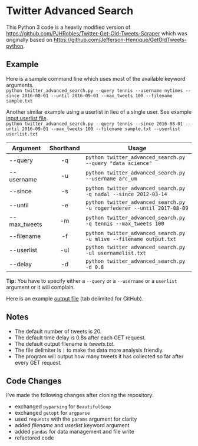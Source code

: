 # Twitter Advanced Search

This Python 3 code is a heavily modified version of https://github.com/PJHRobles/Twitter-Get-Old-Tweets-Scraper which was originally based on https://github.com/Jefferson-Henrique/GetOldTweets-python.

## Example
Here is a sample command line which uses most of the available keyword arguments.  
`python twitter_advanced_search.py --query tennis --username nytimes --since 2016-08-01 --until 2016-09-01 --max_tweets 100 --filename sample.txt`

Another similar example using a userlist in lieu of a single user. See example [input userlist file](userlist.txt).  
`python twitter_advanced_search.py --query tennis --since 2016-08-01 --until 2016-09-01 --max_tweets 100 --filename sample.txt --userlist userlist.txt`

Argument|Shorthand|Usage
---|:---:|---
--query|-q|`python twitter_advanced_search.py --query "data science"`
--username|-u|`python twitter_advanced_search.py --username arc_um`
--since|-s|`python twitter_advanced_search.py -q nadal --since 2012-03-14`
--until|-e|`python twitter_advanced_search.py -u rogerfederer --until 2017-08-09`
--max_tweets|-m|`python twitter_advanced_search.py -q tennis --max_tweets 100`
--filename|-f|`python twitter_advanced_search.py -u mlive --filename output.txt`
--userlist|-ul|`python twitter_advanced_search.py -ul usernamelist.txt`
--delay|-d|`python twitter_advanced_search.py -d 0.8`

**Tip:** You have to specify either a `--query` or a `--username` or a `userlist` argument or it will complain.

Here is an example [output file](tweets_collected.tsv) (tab delimited for GitHub).

## Notes
- The default number of tweets is 20.
- The default time delay is 0.8s after each GET request.
- The default output filename is *tweets.txt*.
- The file delimiter is `|` to make the data more analysis friendly.
- The program will output how many tweets it has collected so far after every GET request.

## Code Changes
I've made the following changes after cloning the repository:
- exchanged `pyparsing` for `BeautifulSoup`
- exchanged `getopt` for `argparse`
- used `requests` with the `params` argument for clarity
- added *filename* and *userlist* keyword argument
- added `pandas` for data management and file write
- refactored code
